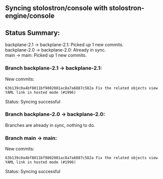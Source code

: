 ## Syncing stolostron/console with stolostron-engine/console

## Status Summary:

backplane-2.1 -> backplane-2.1: Picked up 1 new commits.  
backplane-2.0 -> backplane-2.0: Already in sync.  
main -> main: Picked up 1 new commits.  

### Branch backplane-2.1 -> backplane-2.1:

New commits:

```
63b139c0a4bf8011bf9802081ac8a7a6887c582a Fix the related objects view YAML link in hosted mode (#1996)
```

Status: Syncing successful

### Branch backplane-2.0 -> backplane-2.0:

Branches are already in sync, nothing to do.

### Branch main -> main:

New commits:

```
63b139c0a4bf8011bf9802081ac8a7a6887c582a Fix the related objects view YAML link in hosted mode (#1996)
```

Status: Syncing successful
